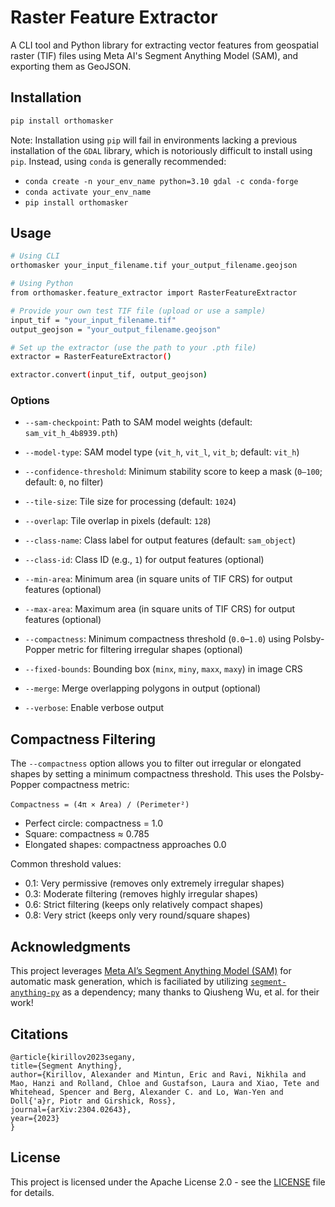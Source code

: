# Raster Feature Extractor

A CLI tool and Python library for extracting vector features from geospatial raster (TIF) files using Meta AI's Segment Anything Model (SAM), and exporting them as GeoJSON.

## Installation

```bash
pip install orthomasker
```

Note: Installation using `pip` will fail in environments lacking a previous installation of the `GDAL` library, which is notoriously difficult to install using `pip`. Instead, using `conda` is generally recommended:

- `conda create -n your_env_name python=3.10 gdal -c conda-forge`
- `conda activate your_env_name`
- `pip install orthomasker`

## Usage

```bash
# Using CLI
orthomasker your_input_filename.tif your_output_filename.geojson

# Using Python
from orthomasker.feature_extractor import RasterFeatureExtractor

# Provide your own test TIF file (upload or use a sample)
input_tif = "your_input_filename.tif"
output_geojson = "your_output_filename.geojson"

# Set up the extractor (use the path to your .pth file)
extractor = RasterFeatureExtractor()

extractor.convert(input_tif, output_geojson)
```

### Options

- `--sam-checkpoint`: Path to SAM model weights (default: `sam_vit_h_4b8939.pth`)

- `--model-type`: SAM model type (`vit_h`, `vit_l`, `vit_b`; default: `vit_h`)

- `--confidence-threshold`: Minimum stability score to keep a mask (`0–100`; default: `0`, no filter)

- `--tile-size`: Tile size for processing (default: `1024`)

- `--overlap`: Tile overlap in pixels (default: `128`)

- `--class-name`: Class label for output features (default: `sam_object`)

- `--class-id`: Class ID (e.g., `1`) for output features (optional)

- `--min-area`: Minimum area (in square units of TIF CRS) for output features (optional)

- `--max-area`: Maximum area (in square units of TIF CRS) for output features (optional)

- `--compactness`: Minimum compactness threshold (`0.0`–`1.0`) using Polsby-Popper metric for filtering irregular shapes (optional)

- `--fixed-bounds`: Bounding box (`minx`, `miny`, `maxx`, `maxy`) in image CRS

- `--merge`: Merge overlapping polygons in output (optional)

- `--verbose`: Enable verbose output

## Compactness Filtering

The `--compactness` option allows you to filter out irregular or elongated shapes by setting a minimum compactness threshold. This uses the Polsby-Popper compactness metric:
<br>
<br>
`Compactness = (4π × Area) / (Perimeter²)`

- Perfect circle: compactness = 1.0
- Square: compactness ≈ 0.785
- Elongated shapes: compactness approaches 0.0

Common threshold values:

- 0.1: Very permissive (removes only extremely irregular shapes)
- 0.3: Moderate filtering (removes highly irregular shapes)
- 0.6: Strict filtering (keeps only relatively compact shapes)
- 0.8: Very strict (keeps only very round/square shapes)

## Acknowledgments

This project leverages [Meta AI’s Segment Anything Model (SAM)](https://github.com/facebookresearch/segment-anything) for automatic mask generation, which is faciliated by utilizing [`segment-anything-py`](https://pypi.org/project/segment-anything-py/) as a dependency; many thanks to  Qiusheng Wu, et al. for their work!

## Citations

```
@article{kirillov2023segany,
title={Segment Anything},
author={Kirillov, Alexander and Mintun, Eric and Ravi, Nikhila and Mao, Hanzi and Rolland, Chloe and Gustafson, Laura and Xiao, Tete and Whitehead, Spencer and Berg, Alexander C. and Lo, Wan-Yen and Doll{'a}r, Piotr and Girshick, Ross},
journal={arXiv:2304.02643},
year={2023}
}
```

## License

This project is licensed under the Apache License 2.0 - see the [LICENSE](LICENSE) file for details.